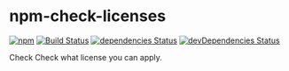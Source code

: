 # npm-check-licenses
[![npm](https://img.shields.io/npm/v/npm-check-licenses.svg?style=flat-square)](https://www.npmjs.com/package/npm-check-licenses) [![Build Status](https://img.shields.io/travis/sham/npm-check-licenses/master.svg?style=flat-square)](https://travis-ci.org/sham/npm-check-licenses) [![dependencies Status](https://img.shields.io/david/sham/npm-check-licenses.svg?style=flat-square)](https://david-dm.org/sham/npm-check-licenses) [![devDependencies Status](https://img.shields.io/david/dev/sham/npm-check-licenses.svg?style=flat-square)](https://david-dm.org/sham/npm-check-licenses?type=dev)

Check Check what license you can apply.
